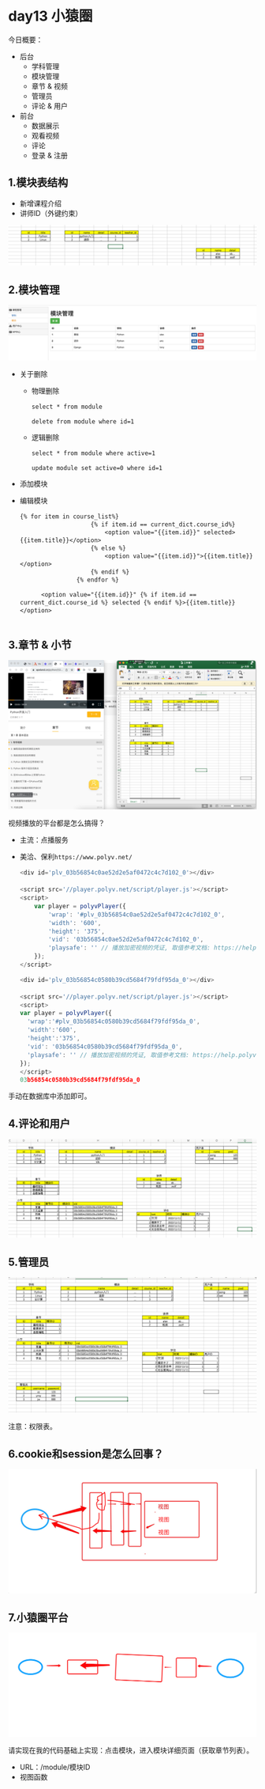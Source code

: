 # day13 小猿圈

今日概要：

- 后台
  - 学科管理
  - 模块管理
  - 章节 & 视频
  - 管理员
  - 评论 & 用户
- 前台
  - 数据展示
  - 观看视频
  - 评论
  - 登录 & 注册



## 1.模块表结构

- 新增课程介绍
- 讲师ID（外键约束）

![image-20220220101235673](assets/image-20220220101235673.png)





## 2.模块管理

![image-20220220105801178](assets/image-20220220105801178.png)



- 关于删除

  - 物理删除

    ```
    select * from module
    ```

    ```
    delete from module where id=1
    ```

  - 逻辑删除

    ```
    select * from module where active=1
    ```

    ```
    update module set active=0 where id=1
    ```

- 添加模块

- 编辑模块

  ```
  {% for item in course_list%}
                      {% if item.id == current_dict.course_id%}
                          <option value="{{item.id}}" selected>{{item.title}}</option>
                      {% else %}
                          <option value="{{item.id}}">{{item.title}}</option>
                      {% endif %}
                  {% endfor %}
  ```

  ```
        <option value="{{item.id}}" {% if item.id == current_dict.course_id %} selected {% endif %}>{{item.title}}</option>
                  
  ```

  

## 3.章节 & 小节

![image-20220220144548009](assets/image-20220220144548009.png)



视频播放的平台都是怎么搞得？

- 主流：点播服务

- 美洽、保利`https://www.polyv.net/`

  ```javascript
  <div id='plv_03b56854c0ae52d2e5af0472c4c7d102_0'></div>
  
  <script src='//player.polyv.net/script/player.js'></script>
  <script>
      var player = polyvPlayer({
          'wrap': '#plv_03b56854c0ae52d2e5af0472c4c7d102_0',
          'width': '600',
          'height': '375',
          'vid': '03b56854c0ae52d2e5af0472c4c7d102_0',
          'playsafe': '' // 播放加密视频的凭证, 取值参考文档: https://help.polyv.net/index.html#/vod/api/playsafe/token/create_token
      });
  </script>
  ```

  ```javascript
  <div id='plv_03b56854c0580b39cd5684f79fdf95da_0'></div>
  
  <script src='//player.polyv.net/script/player.js'></script>
  <script>
  var player = polyvPlayer({
    'wrap':'#plv_03b56854c0580b39cd5684f79fdf95da_0',
    'width':'600',
    'height':'375',
    'vid': '03b56854c0580b39cd5684f79fdf95da_0',
    'playsafe': '' // 播放加密视频的凭证, 取值参考文档: https://help.polyv.net/index.html#/vod/api/playsafe/token/create_token 
  });
  </script>
  03b56854c0580b39cd5684f79fdf95da_0
  ```

  

手动在数据库中添加即可。



## 4.评论和用户

![image-20220220151720312](assets/image-20220220151720312.png)



## 5.管理员

![image-20220220152223298](assets/image-20220220152223298.png)

注意：权限表。





## 6.cookie和session是怎么回事？

![image-20220220162351336](assets/image-20220220162351336.png)





## 7.小猿圈平台

![image-20220220165002693](assets/image-20220220165002693.png)



请实现在我的代码基础上实现：点击模块，进入模块详细页面（获取章节列表）。

- URL：/module/模块ID
- 视图函数







































































































